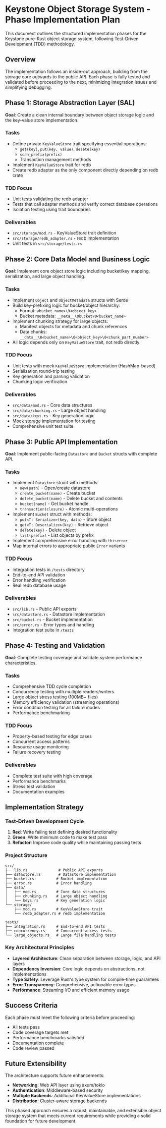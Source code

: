 # Keystone Object Storage System - Phase Implementation Plan

This document outlines the structured implementation phases for the Keystone pure-Rust object storage system, following Test-Driven Development (TDD) methodology.

## Overview

The implementation follows an inside-out approach, building from the storage core outwards to the public API. Each phase is fully tested and validated before proceeding to the next, minimizing integration issues and simplifying debugging.

## Phase 1: Storage Abstraction Layer (SAL)

**Goal**: Create a clean internal boundary between object storage logic and the key-value store implementation.

### Tasks
- Define private `KeyValueStore` trait specifying essential operations:
  - `get(key)`, `put(key, value)`, `delete(key)`
  - `scan_prefix(prefix)`
  - Transaction management methods
- Implement `KeyValueStore` trait for redb
- Create redb adapter as the only component directly depending on redb crate

### TDD Focus
- Unit tests validating the redb adapter
- Tests that call adapter methods and verify correct database operations
- Isolation testing using trait boundaries

### Deliverables
- `src/storage/mod.rs` - KeyValueStore trait definition
- `src/storage/redb_adapter.rs` - redb implementation
- Unit tests in `src/storage/tests.rs`

## Phase 2: Core Data Model and Business Logic

**Goal**: Implement core object store logic including bucket/key mapping, serialization, and large object handling.

### Tasks
- Implement `Object` and `ObjectMetadata` structs with Serde
- Build key-prefixing logic for bucket/object hierarchy:
  - Format: `<bucket_name>\0<object_key>`
  - Bucket metadata: `__meta__\0bucket\0<bucket_name>`
- Implement chunking strategy for large objects:
  - Manifest objects for metadata and chunk references
  - Data chunks: `__data__\0<bucket_name>\0<object_key>\0<chunk_part_number>`
- All logic depends only on `KeyValueStore` trait, not redb directly

### TDD Focus
- Unit tests with mock `KeyValueStore` implementation (HashMap-based)
- Serialization round-trip testing
- Key generation and parsing validation
- Chunking logic verification

### Deliverables
- `src/data/mod.rs` - Core data structures
- `src/data/chunking.rs` - Large object handling
- `src/data/keys.rs` - Key generation logic
- Mock storage implementation for testing
- Comprehensive unit test suite

## Phase 3: Public API Implementation

**Goal**: Implement public-facing `Datastore` and `Bucket` structs with complete API.

### Tasks
- Implement `Datastore` struct with methods:
  - `new(path)` - Open/create datastore
  - `create_bucket(name)` - Create bucket
  - `delete_bucket(name)` - Delete bucket and contents
  - `bucket(name)` - Get bucket handle
  - `transaction(closure)` - Atomic multi-operations
- Implement `Bucket` struct with methods:
  - `put<T: Serialize>(key, data)` - Store object
  - `get<T: Deserialize>(key)` - Retrieve object
  - `delete(key)` - Delete object
  - `list(prefix)` - List objects by prefix
- Implement comprehensive error handling with `thiserror`
- Map internal errors to appropriate public `Error` variants

### TDD Focus
- Integration tests in `/tests` directory
- End-to-end API validation
- Error handling verification
- Real redb database usage

### Deliverables
- `src/lib.rs` - Public API exports
- `src/datastore.rs` - Datastore implementation
- `src/bucket.rs` - Bucket implementation
- `src/error.rs` - Error types and handling
- Integration test suite in `/tests`

## Phase 4: Testing and Validation

**Goal**: Complete testing coverage and validate system performance characteristics.

### Tasks
- Comprehensive TDD cycle completion
- Concurrency testing with multiple readers/writers
- Large object stress testing (100MB+ files)
- Memory efficiency validation (streaming operations)
- Error condition testing for all failure modes
- Performance benchmarking

### TDD Focus
- Property-based testing for edge cases
- Concurrent access patterns
- Resource usage monitoring
- Failure recovery testing

### Deliverables
- Complete test suite with high coverage
- Performance benchmarks
- Stress test validation
- Documentation examples

## Implementation Strategy

### Test-Driven Development Cycle
1. **Red**: Write failing test defining desired functionality
2. **Green**: Write minimum code to make test pass
3. **Refactor**: Improve code quality while maintaining passing tests

### Project Structure
```
src/
├── lib.rs              # Public API exports
├── datastore.rs        # Datastore implementation
├── bucket.rs          # Bucket implementation
├── error.rs           # Error handling
├── data/
│   ├── mod.rs         # Core data structures
│   ├── chunking.rs    # Large object handling
│   └── keys.rs        # Key generation logic
└── storage/
    ├── mod.rs         # KeyValueStore trait
    └── redb_adapter.rs # redb implementation

tests/
├── integration.rs     # End-to-end API tests
├── concurrency.rs     # Concurrent access tests
└── large_objects.rs   # Large file handling tests
```

### Key Architectural Principles
- **Layered Architecture**: Clean separation between storage, logic, and API layers
- **Dependency Inversion**: Core logic depends on abstractions, not implementations  
- **Type Safety**: Leverage Rust's type system for compile-time guarantees
- **Error Transparency**: Comprehensive, actionable error types
- **Performance**: Streaming I/O and efficient memory usage

## Success Criteria

Each phase must meet the following criteria before proceeding:
- All tests pass
- Code coverage targets met
- Performance benchmarks satisfied
- Documentation complete
- Code review passed

## Future Extensibility

The architecture supports future enhancements:
- **Networking**: Web API layer using axum/tokio
- **Authentication**: Middleware-based security
- **Multiple Backends**: Additional KeyValueStore implementations
- **Distribution**: Cluster-aware storage backends

This phased approach ensures a robust, maintainable, and extensible object storage system that meets current requirements while providing a solid foundation for future development.